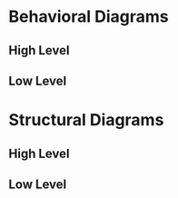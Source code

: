 # Behavioral Diagrams
## High Level
## Low Level
# Structural Diagrams
## High Level
## Low Level



